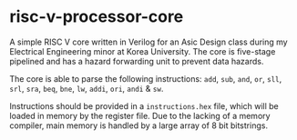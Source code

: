 # risc-v-processor-core
A simple RISC V core written in Verilog for an Asic Design class during my Electrical Engineering minor at Korea University.
The core is five-stage pipelined and has a hazard forwarding unit to prevent data hazards.

The core is able to parse the following instructions: `add`, `sub`, `and`, `or`, `sll`, `srl`, `sra`, `beq`, `bne`, `lw`, `addi`, `ori`, `andi` & `sw`.

Instructions should be provided in a `instructions.hex` file, which will be loaded in memory by the register file.
Due to the lacking of a memory compiler, main memory is handled by a large array of 8 bit bitstrings.
